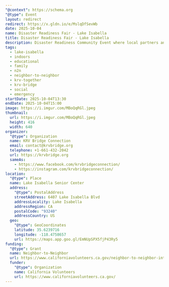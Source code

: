 ```yaml
---
"@context": https://schema.org
"@type": Event
layout: redirect
redirect: https://x.gldn.io/e/MslqDfSevWb
date: 2025-10-04
name: Disaster Readiness Fair - Lake Isabella
title: Disaster Readiness Fair - Lake Isabella
description: Disaster Readiness Community Event where local partners and neighbors are coming together to keep our community safe and prepared.
tags:
  - lake-isabella
  - indoors
  - educational
  - family
  - n2n
  - neighbor-to-neighbor
  - krv-together
  - krv-bridge
  - social
  - emergency
startDate: 2025-10-04T13:30
endDate: 2025-10-04T15:00
image: https://i.imgur.com/MBoQqRGl.jpeg
thumbnail:
  url: https://i.imgur.com/MBoQqRGl.jpeg
  height: 416
  width: 640
organizer:
  "@type": Organization
  name: KRV Bridge Connection
  email: contact@krvbridge.org
  telephone: +1-661-432-2042
  url: https://krvbridge.org
  sameAs:
    - https://www.facebook.com/krvbridgeconnection/
    - https://instagram.com/krvbridgeconnection/
location:
  "@type": Place
  name: Lake Isabella Senior Center
  address:
    "@type": PostalAddress
    streetAddress: 6407 Lake Isabella Blvd
    addressLocality: Lake Isabella
    addressRegion: CA
    postalCode: "93240"
    addressCountry: US
  geo:
    "@type": GeoCoordinates
    latitude: 35.6239716
    longitude: -118.4758657
    url: https://maps.app.goo.gl/EmNUpSPX5fjP43Ry5
funding:
  "@type": Grant
  name: Neighbor-to-Neighbor
  url: https://www.californiavolunteers.ca.gov/neighbor-to-neighbor-interest/
  funder:
    "@type": Organization
    name: California Volunteers
    url: https://www.californiavolunteers.ca.gov/
---
```

